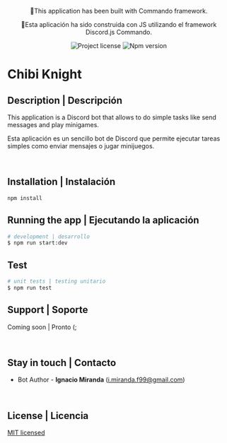 
<p align="center">
  🏴󠁵󠁳󠁡󠁳󠁿This application has been built with Commando framework.
</p>
<p align="center">
  🏴󠁵󠁳󠁡󠁳󠁿Esta aplicación ha sido construida con JS utilizando el framework Discord.js Commando.
</p>

<p align="center">
  <img src="https://img.shields.io/badge/License-MIT-green.svg" alt="Project license"/></a>
  <img src="https://img.shields.io/badge/npm-12.20.2-blue.svg" alt="Npm version">
</p>

# Chibi Knight

## Description | Descripción

This application is a Discord bot that allows to do simple tasks like send messages and play minigames.

Esta aplicación es un sencillo bot de Discord que permite ejecutar tareas simples como enviar mensajes o jugar minijuegos.

</br>

## Installation | Instalación

```bash
npm install
```

## Running the app | Ejecutando la aplicación

```bash
# development | desarrollo
$ npm run start:dev
```

## Test

```bash
# unit tests | testing unitario
$ npm run test
```

## Support | Soporte

Coming soon | Pronto (;

</br>

## Stay in touch | Contacto

- Bot Author - <b>Ignacio Miranda</b> (i.miranda.f99@gmail.com)

</br>

## License | Licencia

[MIT licensed](LICENSE)
